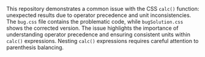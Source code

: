 This repository demonstrates a common issue with the CSS `calc()` function: unexpected results due to operator precedence and unit inconsistencies.  The `bug.css` file contains the problematic code, while `bugSolution.css` shows the corrected version. The issue highlights the importance of understanding operator precedence and ensuring consistent units within `calc()` expressions.  Nesting `calc()` expressions requires careful attention to parenthesis balancing. 